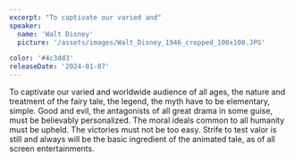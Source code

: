 ```yaml
---
excerpt: "To captivate our varied and"
speaker:
  name: 'Walt Disney'
  picture: '/assets/images/Walt_Disney_1946_cropped_100x100.JPG'

color: '#4c3dd3'
releaseDate: '2024-01-07'
---
```

To captivate our varied and worldwide audience of all ages, the nature and treatment of the fairy tale, the legend, the myth have to be elementary, simple. Good and evil, the antagonists of all great drama in some guise, must be believably personalized. The moral ideals common to all humanity must be upheld. The victories must not be too easy. Strife to test valor is still and always will be the basic ingredient of the animated tale, as of all screen entertainments.
